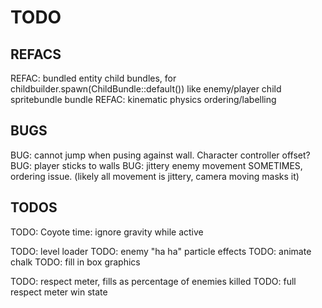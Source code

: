 # TODO

## REFACS

REFAC: bundled entity child bundles, for childbuilder.spawn(ChildBundle::default())
      like enemy/player child spritebundle bundle
REFAC: kinematic physics ordering/labelling

## BUGS

BUG: cannot jump when pusing against wall. Character controller offset?
BUG: player sticks to walls
BUG: jittery enemy movement SOMETIMES, ordering issue. (likely all movement is jittery, camera moving masks it)

## TODOS

TODO: Coyote time: ignore gravity while active

TODO: level loader
TODO: enemy "ha ha" particle effects
TODO: animate chalk
TODO: fill in box graphics

TODO: respect meter, fills as percentage of enemies killed
TODO: full respect meter win state
